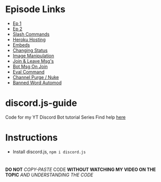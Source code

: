 # Episode Links
* [Ep 1](https://github.com/JussTorched/discord.js-guide/tree/ep-1)
* [Ep 2](https://github.com/JussTorched/discord.js-guide/tree/ep-2)
* [Slash Commands](https://github.com/JussTorched/discord.js-guide/tree/slash-commands)
* [Heroku Hosting](https://github.com/JussTorched/discord.js-guide/tree/Heroku-Hosting)
* [Embeds](https://github.com/JussTorched/discord.js-guide/tree/Embeds)
* [Changing Status](https://github.com/JussTorched/discord.js-guide/tree/changing-status)
* [Image Manipulation](https://github.com/JussTorched/discord.js-guide/tree/image-manipulation)
* [Join & Leave Msg's](https://github.com/JussTorched/discord.js-guide/tree/join-%26-leave-msg)
* [Bot Msg On Join](https://github.com/JussTorched/discord.js-guide/tree/msg-on-join)
* [Eval Command](https://github.com/JussTorched/discord.js-guide/tree/eval-command)
* [Channel Purge / Nuke](https://github.com/JussTorched/discord.js-guide/tree/Channel-Purge-/-Nuke)
* [Banned Word Automod](https://github.com/JussTorched/discord.js-guide/tree/Banned-Word-Automod)
# discord.js-guide
Code for my YT Discord Bot tutorial Series
Find help [here](https://discord.gg/fUkCHYjH6G)
# Instructions
* Install discord.js, `npm i discord.js`
#
**DO NOT** *COPY-PASTE* CODE __WITHOUT WATCHING MY VIDEO ON THE TOPIC__ *AND UNDERSTANDING THE CODE*

